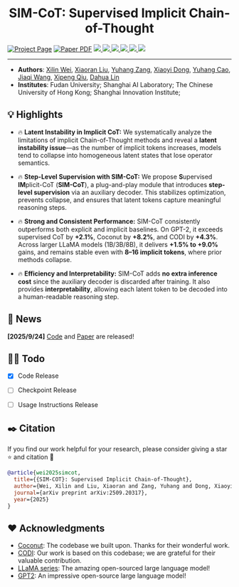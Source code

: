 <!-- <p align="center" width="100%">
<img src="./docs/static/images/logo_resize.png"  width="80%">
</p> -->

<div align="center">
    <h1 align="center"> SIM-CoT: Supervised Implicit Chain-of-Thought
    </h1>
</div>


<a href="https://arxiv.org/pdf/2509.20317">
<img src='https://img.shields.io/badge/Project-Website-orange' alt='Project Page'></a>
<a href="https://arxiv.org/pdf/2509.20317">
<img src='https://img.shields.io/badge/arXiv-SIM_CoT-blue' alt='Paper PDF'></a>


<a href="https://huggingface.co/internlm/SIM_COT-LLaMA3-CODI-8B">
<img src="https://img.shields.io/badge/%F0%9F%A4%97%20SIM_CoT%20LLaMA%208b%20CODI-yellow">
</a>
<a href="">
<img src="https://img.shields.io/badge/%F0%9F%A4%97%20SIM_CoT%20LLaMA%203b%20CODI-yellow">
</a>
<a href="">
<img src="https://img.shields.io/badge/%F0%9F%A4%97%20SIM_CoT%20LLaMA%201b%20CODI-yellow">
</a>
<a href="">
<img src="https://img.shields.io/badge/%F0%9F%A4%97%20SIM_CoT%20GPT2%20CODI-yellow">
</a>


<a href="">
<img src="https://img.shields.io/badge/%F0%9F%A4%97%20SIM_CoT%20LLaMA%201b%20Coconut-yellow">
</a>
<a href="">
<img src="https://img.shields.io/badge/%F0%9F%A4%97%20SIM_CoT%20GPT2%20Coconut-yellow">
</a>

----

- **Authors**: [Xilin Wei](https://github.com/Wiselnn570), [Xiaoran Liu](https://scholar.google.de/citations?user=Qe6F4J4AAAAJ&hl=en), [Yuhang Zang](https://yuhangzang.github.io), [Xiaoyi Dong](https://lightdxy.github.io), [Yuhang Cao](https://scholar.google.com/citations?user=sJkqsqkAAAAJ&hl=en), [Jiaqi Wang](https://myownskyw7.github.io/), [Xipeng Qiu](https://xpqiu.github.io/en.html), [Dahua Lin](http://dahua.site/)
- **Institutes**: Fudan University; Shanghai AI Laboratory; The Chinese University of Hong Kong; Shanghai Innovation Institute; 

## 💡 Highlights

- 🔥 **Latent Instability in Implicit CoT:** We systematically analyze the limitations of implicit Chain-of-Thought methods and reveal a **latent instability issue**—as the number of implicit tokens increases, models tend to collapse into homogeneous latent states that lose operator semantics.  

- 🔥 **Step-Level Supervision with SIM-CoT:** We propose **S**upervised **IM**plicit-CoT (**SIM-CoT**), a plug-and-play module that introduces **step-level supervision** via an auxiliary decoder. This stabilizes optimization, prevents collapse, and ensures that latent tokens capture meaningful reasoning steps.

- 🔥 **Strong and Consistent Performance:** SIM-CoT consistently outperforms both explicit and implicit baselines. On GPT-2, it exceeds supervised CoT by **+2.1%**, Coconut by **+8.2%**, and CODI by **+4.3%**. Across larger LLaMA models (1B/3B/8B), it delivers **+1.5% to +9.0%** gains, and remains stable even with **8–16 implicit tokens**, where prior methods collapse.  

- 🔥 **Efficiency and Interpretability:** SIM-CoT adds **no extra inference cost** since the auxiliary decoder is discarded after training. It also provides **interpretability**, allowing each latent token to be decoded into a human-readable reasoning step.  

## 📜 News

**[2025/9/24]** [Code]() and [Paper](https://arxiv.org/pdf/2509.20317) are released!

## 👨‍💻 Todo

- [x] Code Release
- [ ] Checkpoint Release
- [ ] Usage Instructions Release


<!-- ## 🛠️ Usage
- Required Package Versions
  ```
  transformers 4.45.2
  vllm 0.6.3.post2.dev171+g890ca360
  ```

- The implementation of videorope (both transformers and vllm) is emphasized with **#!**, and you can easily find it by pressing ctrl + F.
- For transformer inference:
  ```
  with torch.inference_mode():
      generated_ids = model.generate(
        ..., 
        which_rope=which_rope,
        scale_factor=scale_factor
      )
      generated_ids_trimmed = [
          out_ids[len(in_ids) :] for in_ids, out_ids in zip(inputs.input_ids, generated_ids)
      ]
      output_text = processor.batch_decode(
          generated_ids_trimmed, skip_special_tokens=True, clean_up_tokenization_spaces=False
      )
      generated_text = output_text[0]
  ```
- For vLLM inference:
  ```
  mm_data['which_rope'] = which_rope
  mm_data['scale_factor'] = scale_factor
  llm_inputs = {
      "prompt": prompt,
      "multi_modal_data": mm_data,
  }
  with torch.no_grad():
      outputs = llm.generate([llm_inputs], sampling_params=sampling_params)
  generated_text = outputs[0].outputs[0].text
  ``` -->
<!-- ## Quick Usage

You can directly use our ShareGPT4Video model for conversation with your own video by the following command:

```
python run.py --model-path Lin-Chen/sharegpt4video-8b --video examples/yoga.mp4 --query Describe this video in detail.
```

Or you can build your local demo to enjoy our ShareGPT4Video-8B with the following command:

```
python app.py
```

You can build your local demo for enjoying our ShareCaptioner-Video with the following command:

```
cd captioner

python app.py
```

## Install

```bash
git clone https://github.com/ShareGPT4Omni/ShareGPT4Video
conda create -n share4video python=3.10 -y
conda activate share4video

cd ShareGPT4Video
pip install --upgrade pip
pip install -e .
pip install -e ".[train]"
pip install flash-attn --no-build-isolation
```
 -->

## ✒️ Citation

If you find our work helpful for your research, please consider giving a star ⭐ and citation 📝

```bibtex
@article{wei2025simcot,
  title={{SIM-COT}: Supervised Implicit Chain-of-Thought},
  author={Wei, Xilin and Liu, Xiaoran and Zang, Yuhang and Dong, Xiaoyi and Cao, Yuhang and Wang, Jiaqi and Qiu, Xipeng and Lin, Dahua},
  journal={arXiv preprint arXiv:2509.20317},
  year={2025}
}
```

## ❤️ Acknowledgments

- [Coconut](https://github.com/facebookresearch/coconut): The codebase we built upon. Thanks for their wonderful work.
- [CODI](https://github.com/zhenyi4/codi): Our work is based on this codebase; we are grateful for their valuable contribution.
- [LLaMA series](https://huggingface.co/meta-llama/collections): The amazing open-sourced large language model!
- [GPT2](https://huggingface.co/openai-community/gpt2): An impressive open-source large language model!
